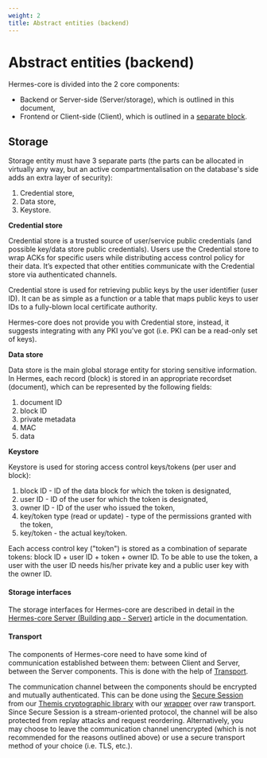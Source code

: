```yaml
---
weight: 2
title: Abstract entities (backend)
---
```


# Abstract entities (backend)

Hermes-core is divided into the 2 core components:

* Backend or Server-side (Server/storage), which is outlined in this document,
* Frontend or Client-side (Client), which is outlined in a [separate block](https://docs.cossacklabs.com/pages/documentation-hermes/#hermes-core-client).

## Storage

Storage entity must have 3 separate parts (the parts can be allocated in virtually any way, but an active compartmentalisation on the database's side adds an extra layer of security):

1. Credential store,
2. Data store,
3. Keystore.


**Credential store**

Credential store is a trusted source of user/service public credentials (and possible key/data store public credentials). Users use the Credential store to wrap ACKs for specific users while distributing access control policy for their data. It’s expected that other entities communicate with the Credential store via authenticated channels.

Credential store is used for retrieving public keys by the user identifier (user ID). It can be as simple as a function or a table that maps public keys to user IDs to a fully-blown local certificate authority.

Hermes-core does not provide you with Credential store, instead, it suggests integrating with any PKI you've got (i.e. PKI can be a read-only set of keys).

**Data store**

Data store is the main global storage entity for storing sensitive information. In Hermes, each record (block) is stored in an appropriate recordset (document), which can be represented by the following fields:

1. document ID
2. block ID
3. private metadata
4. MAC
5. data

**Keystore**

Keystore is used for storing access control keys/tokens (per user and block):

1. block ID - ID of the data block for which the token is designated,
2. user ID - ID of the user for which the token is designated,
3. owner ID - ID of the user who issued the token,
4. key/token type (read or update) - type of the permissions granted with the token,
5. key/token - the actual key/token.

Each access control key ("token") is stored as a combination of separate tokens: block ID + user ID + token + owner ID. To be able to use the token, a user with the user ID needs his/her private key and a public user key with the owner ID.

#### Storage interfaces

The storage interfaces for Hermes-core are described in detail in the [Hermes-core Server (Building app - Server)](https://docs.cossacklabs.com/pages/documentation-hermes/#hermes-core-server) article in the documentation.

#### Transport

The components of Hermes-core need to have some kind of communication established between them: between Client and Server, between the Server components. This is done with the help of [Transport](https://docs.cossacklabs.com/pages/documentation-hermes/#hermes-core-transport).

The communication channel between the components should be encrypted and mutually authenticated. This can be done using the [Secure Session](https://docs.cossacklabs.com/pages/secure-session-cryptosystem/) from our [Themis cryptographic library](https://github.com/cossacklabs/themis) 
with our [wrapper](https://github.com/cossacklabs/hermes-core/blob/master/include/hermes/secure_transport/transport.h) over raw transport. Since Secure Session is a stream-oriented protocol, the channel will be also protected from replay attacks and request reordering. Alternatively, you may choose to leave the communication channel unencrypted (which is not recommended for the reasons outlined above) or use a secure transport method of your choice (i.e. TLS, etc.).